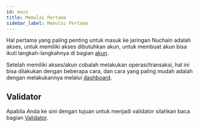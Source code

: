 ```yaml
---
id: main
title: Memulai Pertama
sidebar_label: Memulai Pertama
---
```


Hal pertama yang paling penting untuk masuk ke jaringan Nuchain adalah akses, untuk memiliki akses
dibutuhkan akun, untuk membuat akun bisa ikuti langkah-langkahnya di bagian [akun](account.md).

Setelah memiliki akses/akun cobalah melakukan operasi/transaksi, hal ini bisa dilakukan dengan
beberapa cara, dan cara yang paling mudah adalah dengan melakukannya melalui
[dashboard](https://wiki.nuchain.network).

## Validator

Apabila Anda ke sini dengan tujuan untuk menjadi validator silahkan baca bagian
[Validator](validator-basic.md).
